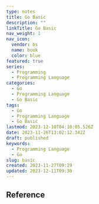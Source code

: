 ```yaml
---
type: notes
title: Go Basic
description: ""
linkTitle: Go Basic
nav_weight: 1
nav_icon:
  vendor: bs
  name: book
  color: blue
featured: true
series:
  - Programming
  - Programming Language
categories:
  - Go
  - Programming Language
  - Go Basic
tags:
  - Go
  - Programming Language
  - Go Basic
lastmod: 2023-12-10T04:10:05.526Z
date: 2023-11-26T13:02:12.342Z
draft: published
keywords:
  - Programming Language
  - Go
slug: basic
created: 2023-11-27T09:29
updated: 2023-12-11T09:30
---
```


## Reference

